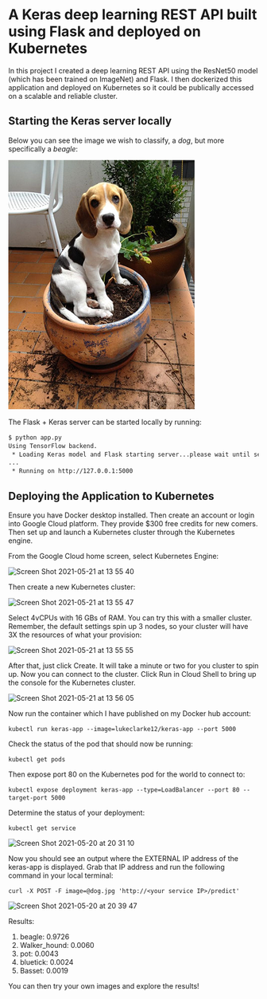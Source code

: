 # A Keras deep learning REST API built using Flask and deployed on Kubernetes

In this project I created a deep learning REST API using the ResNet50 model (which has been trained on ImageNet) and Flask. I then dockerized this application and deployed on Kubernetes so it could be publically accessed on a scalable and reliable cluster.


## Starting the Keras server locally

Below you can see the image we wish to classify, a _dog_, but more specifically a _beagle_:

![dog](dog.jpg)

The Flask + Keras server can be started locally by running:

```sh
$ python app.py 
Using TensorFlow backend.
 * Loading Keras model and Flask starting server...please wait until server has fully started
...
 * Running on http://127.0.0.1:5000
```

## Deploying the Application to Kubernetes

Ensure you have Docker desktop installed. Then create an account or login into Google Cloud platform. They provide $300 free credits for new comers. Then set up and launch a Kubernetes cluster through the Kubernetes engine. 

From the Google Cloud home screen, select Kubernetes Engine:


![Screen Shot 2021-05-21 at 13 55 40](https://user-images.githubusercontent.com/71552393/119133601-629a1000-ba3c-11eb-9d5f-90989fbb4401.png)


Then create a new Kubernetes cluster:


![Screen Shot 2021-05-21 at 13 55 47](https://user-images.githubusercontent.com/71552393/119133620-675ec400-ba3c-11eb-8a8d-2ae9434b286e.png)


Select 4vCPUs with 16 GBs of RAM. You can try this with a smaller cluster. Remember, the default settings spin up 3 nodes, so your cluster will have 3X the resources of what your provision:


![Screen Shot 2021-05-21 at 13 55 55](https://user-images.githubusercontent.com/71552393/119133633-6a59b480-ba3c-11eb-9944-804b59b4c877.png)


After that, just click Create. It will take a minute or two for you cluster to spin up. Now you can connect to the cluster. Click Run in Cloud Shell to bring up the console for the Kubernetes cluster.


![Screen Shot 2021-05-21 at 13 56 05](https://user-images.githubusercontent.com/71552393/119133639-6c237800-ba3c-11eb-80d4-79632dcc1741.png)


Now run the container which I have published on my Docker hub account:


```
kubectl run keras-app --image=lukeclarke12/keras-app --port 5000
```


Check the status of the pod that should now be running:


```
kubectl get pods
```


Then expose port 80 on the Kubernetes pod for the world to connect to:


```
kubectl expose deployment keras-app --type=LoadBalancer --port 80 --target-port 5000
```


Determine the status of your deployment:


```
kubectl get service
```


![Screen Shot 2021-05-20 at 20 31 10](https://user-images.githubusercontent.com/71552393/119035520-f376da00-b9af-11eb-8313-3f6fd37425ab.png)


Now you should see an output where the EXTERNAL IP address of the keras-app is displayed. Grab that IP address and run the following command in your local terminal:


```
curl -X POST -F image=@dog.jpg 'http://<your service IP>/predict'
```


![Screen Shot 2021-05-20 at 20 39 47](https://user-images.githubusercontent.com/71552393/119035537-f70a6100-b9af-11eb-8078-e2f46703a599.png)



Results: 
1. beagle: 0.9726
2. Walker_hound: 0.0060
3. pot: 0.0043
4. bluetick: 0.0024
5. Basset: 0.0019

You can then try your own images and explore the results!
